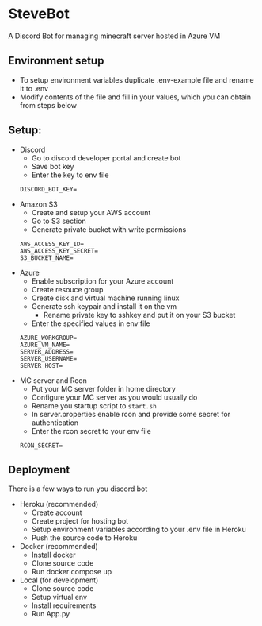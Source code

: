 # SteveBot
A Discord Bot for managing minecraft server hosted in Azure VM

## Environment setup
* To setup environment variables duplicate .env-example file and rename it to .env
* Modify contents of the file and fill in your values, which you can obtain from steps below

## Setup:
* Discord
  * Go to discord developer portal and create bot
  * Save bot key
  * Enter the key to env file
  ```
  DISCORD_BOT_KEY=
  ```
* Amazon S3
  * Create and setup your AWS account 
  * Go to S3 section
  * Generate private bucket with write permissions
  ```
  AWS_ACCESS_KEY_ID=
  AWS_ACCESS_KEY_SECRET=
  S3_BUCKET_NAME=
  ```
* Azure
  * Enable subscription for your Azure account
  * Create resouce group
  * Create disk and virtual machine running linux
  * Generate ssh keypair and install it on the vm
    * Rename private key to sshkey and put it on your S3 bucket 
  * Enter the specified values in env file
  ```
  AZURE_WORKGROUP=
  AZURE_VM_NAME=
  SERVER_ADDRESS=
  SERVER_USERNAME=
  SERVER_HOST=
  ```
* MC server and Rcon
  * Put your MC server folder in home directory
  * Configure your MC server as you would usually do
  * Rename you startup script to `start.sh`
  * In server.properties enable rcon and provide some secret for authentication
  * Enter the rcon secret to your env file
  ```
  RCON_SECRET=
  ```

## Deployment
There is a few ways to run you discord bot
* Heroku (recommended)
  * Create account
  * Create project for hosting bot
  * Setup environment variables according to your .env file in Heroku
  * Push the source code to Heroku
* Docker (recommended)
  * Install docker
  * Clone source code
  * Run docker compose up
* Local (for development)
  * Clone source code
  * Setup virtual env
  * Install requirements
  * Run App.py
